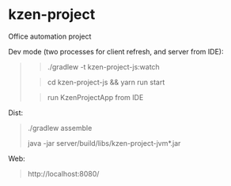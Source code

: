 # kzen-project
Office automation project

Dev mode (two processes for client refresh, and server from IDE):
> > ./gradlew -t kzen-project-js:watch
>
> > cd kzen-project-js && yarn run start
>
> > run KzenProjectApp from IDE

Dist:
> ./gradlew assemble
>
> java -jar server/build/libs/kzen-project-jvm*.jar

Web:
> http://localhost:8080/